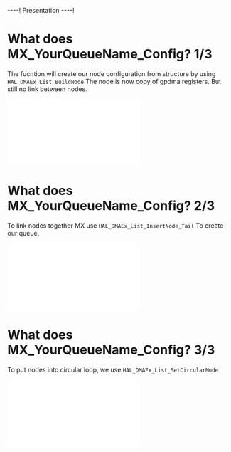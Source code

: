 ----!
Presentation
----!

# What does MX_YourQueueName_Config? 1/3

The fucntion will create our node configuration from structure by using `HAL_DMAEx_List_BuildNode`
The node is now copy of gpdma registers. 
But still no link between nodes. 

![build node](./img/build_node.json)

# What does MX_YourQueueName_Config? 2/3


To link nodes together MX use `HAL_DMAEx_List_InsertNode_Tail`
To create our queue.

![add node](./img/insert_node.json)

# What does MX_YourQueueName_Config? 3/3

To put nodes into circular loop, we use `HAL_DMAEx_List_SetCircularMode`

![circular node](./img/set_circular.json)
